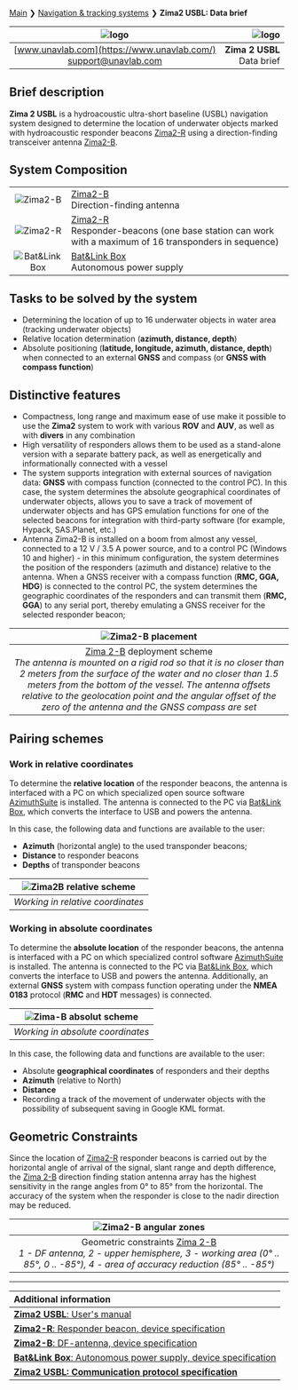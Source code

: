 [Main](/../../) ❯ [Navigation & tracking systems](/navigation_and_tracking_systems_en) ❯ **Zima2 USBL: Data brief**
<div style="page-break-after: always;"></div>

| ![logo](/documentation/sm_logo.png) | ![logo](/documentation/zima_package.png) |
| :---: | ---: |
| [www.unavlab.com](https://www.unavlab.com/) <br/> [support@unavlab.com](mailto:support@unavlab.com) | **Zima 2 USBL** <br/> Data brief |

<div style="page-break-after: always;"></div>

## Brief description
**Zima 2 USBL** is a hydroacoustic ultra-short baseline (USBL) navigation system designed to determine the location of underwater objects marked with hydroacoustic responder beacons [Zima2-R](Zima2R_Specification_en.md) using a direction-finding transceiver antenna [Zima2-B](Zima2B_Specification_en.md).

<div style="page-break-after: always;"></div>

## System Composition

|  |  |
| :---: | :--- |
| ![Zima2-B](/documentation/zima_b.png) | [Zima2-B](Zima2B_Specification_en.md) <br/> Direction-finding antenna |
| ![Zima2-R](/documentation/zima_r_wbat.png) | [Zima2-R](Zima2R_Specification_en.md) <br/> Responder-beacons (one base station can work with a maximum of 16 transponders in sequence) |
| ![Bat&Link Box](/documentation/batnlinkbox.png) | [Bat&Link Box](Bat_n_link_box_Specification_en.md) <br/> Autonomous power supply |

<div style="page-break-after: always;"></div>

## Tasks to be solved by the system
* Determining the location of up to 16 underwater objects in water area (tracking underwater objects)
* Relative location determination (**azimuth, distance, depth**)
* Absolute positioning (**latitude, longitude, azimuth, distance, depth**) when connected to an external **GNSS** and compass (or **GNSS with compass function**)

<div style="page-break-after: always;"></div>

## Distinctive features
* Compactness, long range and maximum ease of use make it possible to use the **Zima2** system to work with various **ROV** and **AUV**, as well as with **divers** in any combination
* High versatility of responders allows them to be used as a stand-alone version with a separate battery pack, as well as energetically and informationally connected with a vessel
* The system supports integration with external sources of navigation data: **GNSS** with compass function (connected to the control PC). In this case, the system determines the absolute geographical coordinates of underwater objects, allows you to save a track of movement of underwater objects and has GPS emulation functions for one of the selected beacons for integration with third-party software (for example, Hypack, SAS.Planet, etc.)
* Antenna Zima2-B is installed on a boom from almost any vessel, connected to a 12 V / 3.5 A power source, and to a control PC (Windows 10 and higher) - in this minimum configuration, the system determines the position of the responders (azimuth and distance) relative to the antenna. When a GNSS receiver with a compass function (**RMC, GGA, HDG**) is connected to the control PC, the system determines the geographic coordinates of the responders and can transmit them (**RMC, GGA**) to any serial port, thereby emulating a GNSS receiver for the selected responder beacon;
<div style="page-break-after: always;"></div>

| ![Zima2-B placement](/documentation/zima2_boat_gnss_1.png) |
| :---: |
| [Zima 2-B](Zima2B_Specification_en.md) deployment scheme <br/> _The antenna is mounted on a rigid rod so that it is no closer than 2 meters from the surface of the water and no closer than 1.5 meters from the bottom of the vessel. The antenna offsets relative to the geolocation point and the angular offset of the zero of the antenna and the GNSS compass are set_ |

<div style="page-break-after: always;"></div>

## Pairing schemes

### Work in relative coordinates
To determine the **relative location** of the responder beacons, the antenna is interfaced with a PC on which specialized open source software [AzimuthSuite](https://github.com/ucnl/AzimuthSuite) is installed. The antenna is connected to the PC via [Bat&Link Box](Bat_n_link_box_Specification_en.md), which converts the interface to USB and powers the antenna.

In this case, the following data and functions are available to the user:
* **Azimuth** (horizontal angle) to the used transponder beacons;
* **Distance** to responder beacons
* **Depths** of transponder beacons

| ![Zima2B relative scheme](/documentation/zima2_option1.png) |
| :---: |
| _Working in relative coordinates_ |

<div style="page-break-after: always;"></div>

### Working in absolute coordinates
To determine the **absolute location** of the responder beacons, the antenna is interfaced with a PC on which specialized control software [AzimuthSuite](https://github.com/ucnl/AzimuthSuite) is installed. The antenna is connected to the PC via [Bat&Link Box](Bat_n_link_box_Specification_en.md), which converts the interface to USB and powers the antenna. Additionally, an external **GNSS** system with compass function operating under the **NMEA 0183** protocol (**RMC** and **HDT** messages) is connected.

| ![Zima-B absolut scheme](/documentation/zima2_option2.png) |
| :---: |
| _Working in absolute coordinates_ |

In this case, the following data and functions are available to the user:
* Absolute **geographical coordinates** of responders and their depths
* **Azimuth** (relative to North)
* **Distance**
* Recording a track of the movement of underwater objects with the possibility of subsequent saving in Google KML format.

<div style="page-break-after: always;"></div>

## Geometric Constraints

Since the location of [Zima2-R](Zima2R_Specification_en.md) responder beacons is carried out by the horizontal angle of arrival of the signal, slant range and depth difference, the [Zima 2-B](Zima2B_Specification_en.md) direction finding station antenna array has the highest sensitivity in the range angles from 0° to 85° from the horizontal. The accuracy of the system when the responder is close to the nadir direction may be reduced.

| ![Zima2-B angular zones](/documentation/zima2_geometric_limitations.png) |
| :---: |
| Geometric constraints [Zima 2-B](Zima2B_Specification_en.md) <br/> _1 - DF antenna, 2 - upper hemisphere, 3 - working area (0° .. 85°, 0 .. -85°), 4 - area of accuracy reduction (85° .. -85°)_ |

<div style="page-break-after: always;"></div>

_________  

| **Additional information** |
| :--- |
| [**Zima2 USBL**: User's manual](Zima2_Users_manual_en.md) |
| [**Zima2-R**: Responder beacon, device specification](Zima2R_Specification_en.md) |
| [**Zima2-B**: DF-antenna, device specification](Zima2B_Specification_en.md) |
| [**Bat&Link Box**: Autonomous power supply, device specification](Bat_n_link_box_Specification_en.md) |
| [**Zima2 USBL: Communication protocol specification**](Zima2_Protocol_Specification_en.md) |
